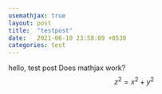 ```yaml
---
usemathjax: true
layout: post
title:  "testpost"
date:   2021-06-10 23:58:09 +0530
categories: test
---
```

hello, test post
Does mathjax work?
$$ z^2 = x^2 + y^2 $$